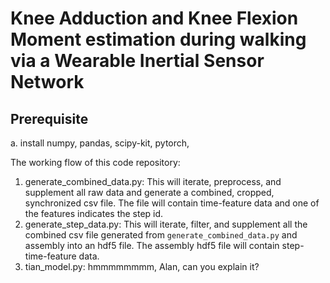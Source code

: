 # Knee Adduction and Knee Flexion Moment estimation during walking via a Wearable Inertial Sensor Network

## Prerequisite
a. install numpy, pandas, scipy-kit, pytorch, 

The working flow of this code repository:

1. generate_combined_data.py: This will iterate, preprocess, and supplement all raw data and generate a combined, cropped, synchronized csv file. The file will contain time-feature data and one of the features indicates the step id.
2. generate_step_data.py: This will iterate, filter, and supplement all the combined csv file generated from `generate_combined_data.py` and assembly into an hdf5 file. The assembly hdf5 file will contain step-time-feature data.
3. tian_model.py: hmmmmmmmm, Alan, can you explain it?
